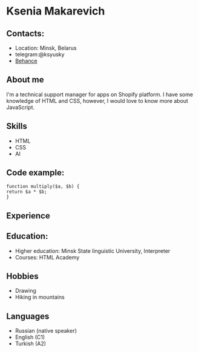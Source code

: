 # Ksenia Makarevich
## Contacts:
- Location: Minsk, Belarus
- telegram:@ksyusky
- [Behance](https://www.behance.net/kseniamak)
## About me 
I'm a technical support manager for apps on Shopify platform. I have some knowledge of HTML and CSS, however, I would love to know more about JavaScript. 
## Skills 
- HTML
- CSS
- AI 
## Code example:
```
function multiply($a, $b) {
return $a * $b;
}
```
## Experience
## Education:
- Higher education:
Minsk State linguistic University, Interpreter 
- Courses:
HTML Academy 
## Hobbies
- Drawing
- Hiking in mountains
## Languages
- Russian (native speaker)
- English (C1)
- Turkish (A2)
